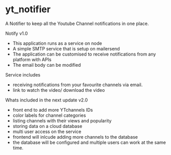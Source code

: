 # yt_notifier
A Notifier to keep all the Youtube Channel notifications in one place. 

Notify v1.0
- This application runs as a service on node
- A simple SMTP service that is setup on mailersend
- The application can be customised to receive notifications from any platform with APIs
- The email body can be modified

Service includes 
- receiving notifications from your favourite channels via email.
- link to watch the video/ download the video

Whats included in the next update v2.0
- front end to add more YTchannels IDs
- color labels for channel categories
- listing channels with their views and popularity
- storing data on a cloud database
- multi user access on the service
- frontend will inlcude adding more channels to the database
- the database will be configured and multiple users can work at the same time.
    
